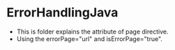 # ErrorHandlingJava

* This is folder explains the attribute of page directive.
* Using the errorPage="url" and isErrorPage="true".
